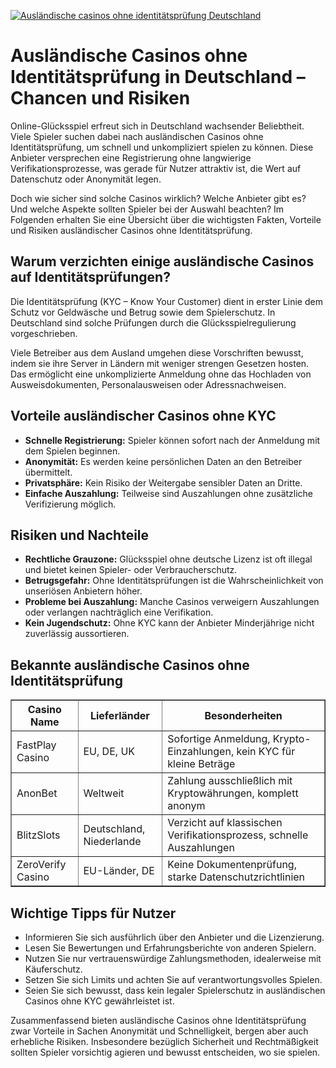 [![Ausländische casinos ohne identitätsprüfung Deutschland](https://123-caf.pages.dev/gitsignup.png)](https://vrmoo.ru/Bt82HjjY)

<h1>Ausländische Casinos ohne Identitätsprüfung in Deutschland – Chancen und Risiken</h1> <p>Online-Glücksspiel erfreut sich in Deutschland wachsender Beliebtheit. Viele Spieler suchen dabei nach ausländischen Casinos ohne Identitätsprüfung, um schnell und unkompliziert spielen zu können. Diese Anbieter versprechen eine Registrierung ohne langwierige Verifikationsprozesse, was gerade für Nutzer attraktiv ist, die Wert auf Datenschutz oder Anonymität legen.</p> <p>Doch wie sicher sind solche Casinos wirklich? Welche Anbieter gibt es? Und welche Aspekte sollten Spieler bei der Auswahl beachten? Im Folgenden erhalten Sie eine Übersicht über die wichtigsten Fakten, Vorteile und Risiken ausländischer Casinos ohne Identitätsprüfung.</p>  <h2>Warum verzichten einige ausländische Casinos auf Identitätsprüfungen?</h2> <p>Die Identitätsprüfung (KYC – Know Your Customer) dient in erster Linie dem Schutz vor Geldwäsche und Betrug sowie dem Spielerschutz. In Deutschland sind solche Prüfungen durch die  Glücksspielregulierung vorgeschrieben.</p> <p>Viele Betreiber aus dem Ausland umgehen diese Vorschriften bewusst, indem sie ihre Server in Ländern mit weniger strengen Gesetzen hosten. Das ermöglicht eine unkomplizierte Anmeldung ohne das Hochladen von Ausweisdokumenten, Personalausweisen oder Adressnachweisen.</p>  <h2>Vorteile ausländischer Casinos ohne KYC</h2> <ul>   <li><strong>Schnelle Registrierung:</strong> Spieler können sofort nach der Anmeldung mit dem Spielen beginnen.</li>   <li><strong>Anonymität:</strong> Es werden keine persönlichen Daten an den Betreiber übermittelt.</li>   <li><strong>Privatsphäre:</strong> Kein Risiko der Weitergabe sensibler Daten an Dritte.</li>   <li><strong>Einfache Auszahlung:</strong> Teilweise sind Auszahlungen ohne zusätzliche Verifizierung möglich.</li> </ul>  <h2>Risiken und Nachteile</h2> <ul>   <li><strong>Rechtliche Grauzone:</strong> Glücksspiel ohne deutsche Lizenz ist oft illegal und bietet keinen Spieler- oder Verbraucherschutz.</li>   <li><strong>Betrugsgefahr:</strong> Ohne Identitätsprüfungen ist die Wahrscheinlichkeit von unseriösen Anbietern höher.</li>   <li><strong>Probleme bei Auszahlung:</strong> Manche Casinos verweigern Auszahlungen oder verlangen nachträglich eine Verifikation.</li>   <li><strong>Kein Jugendschutz:</strong> Ohne KYC kann der Anbieter Minderjährige nicht zuverlässig aussortieren.</li> </ul>  <h2>Bekannte ausländische Casinos ohne Identitätsprüfung</h2> <table border="1" cellpadding="6" cellspacing="0" style="border-collapse: collapse; width: 100%;">   <thead>     <tr>       <th>Casino Name</th>       <th>Lieferländer</th>       <th>Besonderheiten</th>     </tr>   </thead>   <tbody>     <tr>       <td>FastPlay Casino</td>       <td>EU, DE, UK</td>       <td>Sofortige Anmeldung, Krypto-Einzahlungen, kein KYC für kleine Beträge</td>     </tr>     <tr>       <td>AnonBet</td>       <td>Weltweit</td>       <td>Zahlung ausschließlich mit Kryptowährungen, komplett anonym</td>     </tr>     <tr>       <td>BlitzSlots</td>       <td>Deutschland, Niederlande</td>       <td>Verzicht auf klassischen Verifikationsprozess, schnelle Auszahlungen</td>     </tr>     <tr>       <td>ZeroVerify Casino</td>       <td>EU-Länder, DE</td>       <td>Keine Dokumentenprüfung, starke Datenschutzrichtlinien</td>     </tr>   </tbody> </table>  <h2>Wichtige Tipps für Nutzer</h2> <ul>   <li>Informieren Sie sich ausführlich über den Anbieter und die Lizenzierung.</li>   <li>Lesen Sie Bewertungen und Erfahrungsberichte von anderen Spielern.</li>   <li>Nutzen Sie nur vertrauenswürdige Zahlungsmethoden, idealerweise mit Käuferschutz.</li>   <li>Setzen Sie sich Limits und achten Sie auf verantwortungsvolles Spielen.</li>   <li>Seien Sie sich bewusst, dass kein legaler Spielerschutz in ausländischen Casinos ohne KYC gewährleistet ist.</li> </ul>  <p>Zusammenfassend bieten ausländische Casinos ohne Identitätsprüfung zwar Vorteile in Sachen Anonymität und Schnelligkeit, bergen aber auch erhebliche Risiken. Insbesondere bezüglich Sicherheit und Rechtmäßigkeit sollten Spieler vorsichtig agieren und bewusst entscheiden, wo sie spielen.</p>